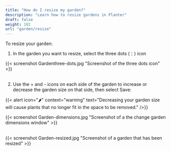 ```yaml
---
title: "How do I resize my garden?"
description: "Learn how to resize gardens in Planter"
draft: false
weight: 102
url: "garden/resize"
---
```


To resize your garden:

1. In the garden you want to resize, select the three dots (⋮) icon <br />

{{< screenshot Gardenthree-dots.jpg "Screenshot of the three dots icon" >}}<br /><br />

2. Use the + and - icons on each side of the garden to increase or decrease the garden size on that side, then select Save:

{{< alert icon="🌶️" context="warning" text="Decreasing your garden size will cause plants that no longer fit in the space to be removed." />}}

{{< screenshot Garden-dimensions.jpg "Screenshot of a the change garden dimensions window" >}}<br /><br />

{{< screenshot Garden-resized.jpg "Screenshot of a garden that has been resized" >}}

